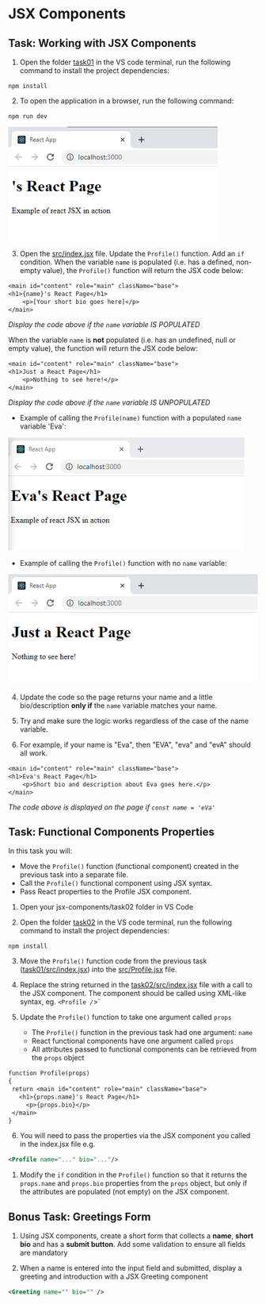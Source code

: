# JSX Components

## Task: Working with JSX Components 

1. Open the folder [task01](task01) in the VS code terminal, run the following command to install the project dependencies:

```Shell
npm install
```

2. To open the application in a browser, run the following command: 

```Shell
npm run dev
```

![Expected Output](docs/simple-page1.png)

3. Open the [src/index.jsx](task01/src/index.jsx) file. Update the `Profile()` function. Add an `if` condition. When the variable `name` is populated (i.e. has a defined, non-empty value), the `Profile()` function will return the JSX code below:

```JS
<main id="content" role="main" className="base">
<h1>{name}'s React Page</h1>
	<p>[Your short bio goes here]</p>
</main>
```
_Display the code above if the `name` variable IS POPULATED_

When the variable `name` is **not** populated (i.e. has an undefined, null or empty value), the function will return the JSX code below:

```JS
<main id="content" role="main" className="base">
<h1>Just a React Page</h1>
	<p>Nothing to see here!</p>
</main>
```
_Display the code above if the `name` variable IS UNPOPULATED_

- Example of calling the `Profile(name)` function with a populated `name` variable 'Eva':

![Expected populated name variable](docs/page-with-name.png)

- Example of calling the `Profile()` function with no `name` variable:

![Expected populated NO name variable](docs/page-with-no-name.png)

4. Update the code so the page returns your name and a little bio/description __only if__ the `name` variable matches your name.

1. Try and make sure the logic works regardless of the case of the name variable.

1. For example, if your name is "Eva", then "EVA", "eva" and "evA" should all work.

```JS
<main id="content" role="main" className="base">
<h1>Eva's React Page</h1>
	<p>Short bio and description about Eva goes here.</p>
</main>
```
_The code above is displayed on the page if `const name = 'eVa'`_

## Task: Functional Components Properties

In this task you will:
- Move the `Profile()` function (functional component) created in the previous task into a separate file. 
- Call the `Profile()` functional component using JSX syntax.
- Pass React properties to the Profile JSX component.

1. Open your jsx-components/task02 folder in VS Code

1. Open the folder [task02](task02) in the VS code terminal, run the following command to install the project dependencies:

```Shell
npm install
```

3. Move the `Profile()` function code from the previous task ([task01/src/index.jsx](task01/src/index.jsx)) into the [src/Profile.jsx](task02/src/Profile.jsx) file.

4. Replace the string returned in the [task02/src/index.jsx](task02/src/index.jsx) file with a call to the JSX component. The component should  be called using XML-like syntax, eg. `<Profile /`>`

5. Update the `Profile()` function to take one argument called `props`

    - The `Profile()` function in the previous task had one argument: `name`
    - React functional components have one argument called `props`
    - All attributes passed to functional components can be retrieved from the `props` object

```JS
function Profile(props)
{
 return <main id="content" role="main" className="base">
   <h1>{props.name}'s React Page</h1>
     <p>{props.bio}</p>
 </main>
}
```
6. You will need to pass the properties via the JSX component you called in the index.jsx file e.g. 

```XML
<Profile name="..." bio="..."/>
```

1. Modify the `if` condition in the `Profile()` function so that it returns the `props.name` and `props.bio` properties from the `props` object, but only if the attributes are populated (not empty) on the JSX component.

## Bonus Task: Greetings Form

1. Using JSX components, create a short form that collects a __name__, __short bio__ and has a __submit button__. Add some validation to ensure all fields are mandatory

1. When a name is entered into the input field and submitted, display a greeting and introduction with a JSX Greeting component 

```XML
<Greeting name="" bio="" />
```


